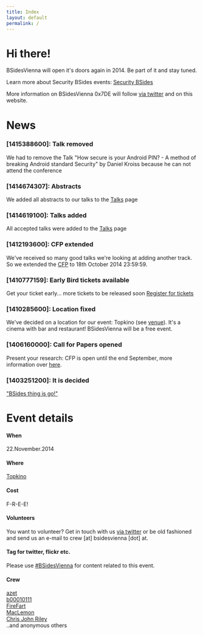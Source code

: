 ```yaml
---
title: Index
layout: default
permalink: /
---
```

# Hi there!
BSidesVienna will open it's doors again in 2014. Be part of it and stay tuned.

Learn more about Security BSides events: [Security BSides](http://www.securitybsides.com/)

More information on BSidesVienna 0x7DE will follow [via twitter](https://twitter.com/BSidesVienna) and on this website.


# News

### [1415388600]: Talk removed
We had to remove the Talk "How secure is your Android PIN? - A method of breaking Android standard Security" by Daniel Kroiss because he can not attend the conference

### [1414674307]: Abstracts
We added all abstracts to our talks to the [Talks](talks/) page

### [1414619100]: Talks added
All accepted talks were added to the [Talks](talks/) page

### [1412193600]: CFP extended
We've received so many good talks we're looking at adding another track.
So we extended the [CFP](cfp/) to 18th October 2014 23:59:59.

### [1410777159]: Early Bird tickets available
Get your ticket early... more tickets to be released soon
[Register for tickets](https://www.eventbrite.com/e/bsidesvienna-2014-tickets-1523297223)

### [1410285600]: Location fixed
We've decided on a location for our event: Topkino (see [venue](venue/)).
It's a cinema with bar and restaurant! BSidesVienna will be a free event.

### [1406160000]: Call for Papers opened
Present your research: CFP is open until the end September, more information over [here](cfp/).

### [1403251200]: It is decided
["BSides thing is go!"](https://twitter.com/MacLemon/status/480033272836407297)


# Event details
#### When
22.November.2014

#### Where
[Topkino](venue/)

#### Cost
F-R-E-E!

#### Volunteers
You want to volunteer? Get in touch with us [via twitter](https://twitter.com/BSidesVienna)
or be old fashioned and send us an e-mail to crew [at] bsidesvienna [dot] at.

#### Tag for twitter, flickr etc.
Please use [#BSidesVienna](https://twitter.com/search?q=bsidesvienna) for content related to this event.

#### Crew
[azet](https://twitter.com/a_z_e_t)   
[b00010111](https://twitter.com/b00010111)    
[FireFart](https://twitter.com/_FireFart_)    
[MacLemon](https://twitter.com/MacLemon)    
[Chris John Riley](https://twitter.com/ChrisJohnRiley)  
..and anonymous others
